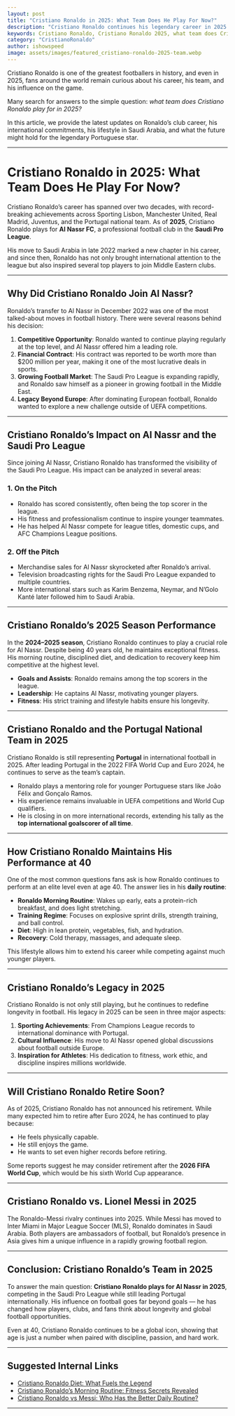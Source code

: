 ```yaml
---
layout: post
title: "Cristiano Ronaldo in 2025: What Team Does He Play For Now?"
description: "Cristiano Ronaldo continues his legendary career in 2025. Discover which team he currently plays for, his achievements, and his impact on world football."
keywords: Cristiano Ronaldo, Cristiano Ronaldo 2025, what team does Cristiano Ronaldo play for now, Ronaldo Al Nassr, Ronaldo Saudi Pro League
category: "CristianoRonaldo"
author: ishowspeed
image: assets/images/featured_cristiano-ronaldo-2025-team.webp
---
```

 
Cristiano Ronaldo is one of the greatest footballers in history, and even in 2025, fans around the world remain curious about his career, his team, and his influence on the game. 

Many search for answers to the simple question: *what team does Cristiano Ronaldo play for in 2025?* 

In this article, we provide the latest updates on Ronaldo’s club career, his international commitments, his lifestyle in Saudi Arabia, and what the future might hold for the legendary Portuguese star.  

---

# Cristiano Ronaldo in 2025: What Team Does He Play For Now?  

Cristiano Ronaldo’s career has spanned over two decades, with record-breaking achievements across Sporting Lisbon, Manchester United, Real Madrid, Juventus, and the Portugal national team. As of **2025**, Cristiano Ronaldo plays for **Al Nassr FC**, a professional football club in the **Saudi Pro League**.  

His move to Saudi Arabia in late 2022 marked a new chapter in his career, and since then, Ronaldo has not only brought international attention to the league but also inspired several top players to join Middle Eastern clubs.  

---

## Why Did Cristiano Ronaldo Join Al Nassr?  

Ronaldo’s transfer to Al Nassr in December 2022 was one of the most talked-about moves in football history. There were several reasons behind his decision:  

1. **Competitive Opportunity**: Ronaldo wanted to continue playing regularly at the top level, and Al Nassr offered him a leading role.  
2. **Financial Contract**: His contract was reported to be worth more than $200 million per year, making it one of the most lucrative deals in sports.  
3. **Growing Football Market**: The Saudi Pro League is expanding rapidly, and Ronaldo saw himself as a pioneer in growing football in the Middle East.  
4. **Legacy Beyond Europe**: After dominating European football, Ronaldo wanted to explore a new challenge outside of UEFA competitions.  

---

## Cristiano Ronaldo’s Impact on Al Nassr and the Saudi Pro League  

Since joining Al Nassr, Cristiano Ronaldo has transformed the visibility of the Saudi Pro League. His impact can be analyzed in several areas:  

### 1. **On the Pitch**  
- Ronaldo has scored consistently, often being the top scorer in the league.  
- His fitness and professionalism continue to inspire younger teammates.  
- He has helped Al Nassr compete for league titles, domestic cups, and AFC Champions League positions.  

### 2. **Off the Pitch**  
- Merchandise sales for Al Nassr skyrocketed after Ronaldo’s arrival.  
- Television broadcasting rights for the Saudi Pro League expanded to multiple countries.  
- More international stars such as Karim Benzema, Neymar, and N’Golo Kanté later followed him to Saudi Arabia.  

---

## Cristiano Ronaldo’s 2025 Season Performance  

In the **2024–2025 season**, Cristiano Ronaldo continues to play a crucial role for Al Nassr. Despite being 40 years old, he maintains exceptional fitness. His morning routine, disciplined diet, and dedication to recovery keep him competitive at the highest level.  

- **Goals and Assists**: Ronaldo remains among the top scorers in the league.  
- **Leadership**: He captains Al Nassr, motivating younger players.  
- **Fitness**: His strict training and lifestyle habits ensure his longevity.  

---

## Cristiano Ronaldo and the Portugal National Team in 2025  

Cristiano Ronaldo is still representing **Portugal** in international football in 2025. After leading Portugal in the 2022 FIFA World Cup and Euro 2024, he continues to serve as the team’s captain.  

- Ronaldo plays a mentoring role for younger Portuguese stars like João Félix and Gonçalo Ramos.  
- His experience remains invaluable in UEFA competitions and World Cup qualifiers.  
- He is closing in on more international records, extending his tally as the **top international goalscorer of all time**.  

---

## How Cristiano Ronaldo Maintains His Performance at 40  

One of the most common questions fans ask is how Ronaldo continues to perform at an elite level even at age 40. The answer lies in his **daily routine**:  

- **Ronaldo Morning Routine**: Wakes up early, eats a protein-rich breakfast, and does light stretching.  
- **Training Regime**: Focuses on explosive sprint drills, strength training, and ball control.  
- **Diet**: High in lean protein, vegetables, fish, and hydration.  
- **Recovery**: Cold therapy, massages, and adequate sleep.  

This lifestyle allows him to extend his career while competing against much younger players.  

---

## Cristiano Ronaldo’s Legacy in 2025  

Cristiano Ronaldo is not only still playing, but he continues to redefine longevity in football. His legacy in 2025 can be seen in three major aspects:  

1. **Sporting Achievements**: From Champions League records to international dominance with Portugal.  
2. **Cultural Influence**: His move to Al Nassr opened global discussions about football outside Europe.  
3. **Inspiration for Athletes**: His dedication to fitness, work ethic, and discipline inspires millions worldwide.  

---

## Will Cristiano Ronaldo Retire Soon?  

As of 2025, Cristiano Ronaldo has not announced his retirement. While many expected him to retire after Euro 2024, he has continued to play because:  

- He feels physically capable.  
- He still enjoys the game.  
- He wants to set even higher records before retiring.  

Some reports suggest he may consider retirement after the **2026 FIFA World Cup**, which would be his sixth World Cup appearance.  

---

## Cristiano Ronaldo vs. Lionel Messi in 2025  

The Ronaldo-Messi rivalry continues into 2025. While Messi has moved to Inter Miami in Major League Soccer (MLS), Ronaldo dominates in Saudi Arabia. Both players are ambassadors of football, but Ronaldo’s presence in Asia gives him a unique influence in a rapidly growing football region.  

---

## Conclusion: Cristiano Ronaldo’s Team in 2025  

To answer the main question: **Cristiano Ronaldo plays for Al Nassr in 2025**, competing in the Saudi Pro League while still leading Portugal internationally. His influence on football goes far beyond goals — he has changed how players, clubs, and fans think about longevity and global football opportunities.  

Even at 40, Cristiano Ronaldo continues to be a global icon, showing that age is just a number when paired with discipline, passion, and hard work.  

---

## Suggested Internal Links  

- [Cristiano Ronaldo Diet: What Fuels the Legend](../cristiano-ronaldo-diet/)  
- [Cristiano Ronaldo’s Morning Routine: Fitness Secrets Revealed](../ronaldo-morning-routine/)  
- [Cristiano Ronaldo vs Messi: Who Has the Better Daily Routine?](../ronaldo-vs-messi-daily-routine/)  

---
